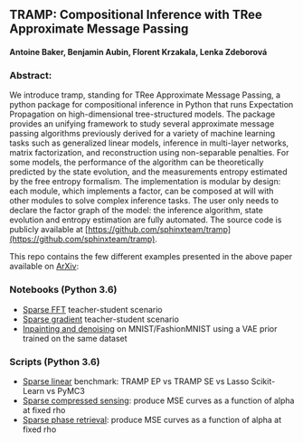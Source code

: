 ## TRAMP: Compositional Inference with TRee Approximate Message Passing
#### Antoine Baker, Benjamin Aubin, Florent Krzakala, Lenka Zdeborová

### Abstract:
We introduce tramp, standing for TRee Approximate Message Passing, a python package for compositional inference in Python that runs Expectation Propagation on high-dimensional tree-structured models. The package provides an unifying framework to study several approximate message passing algorithms previously derived for a variety of machine learning tasks such as generalized linear models, inference in multi-layer networks, matrix factorization, and reconstruction using non-separable penalties. For some models, the performance of the algorithm can be theoretically predicted by the state evolution, and the measurements entropy estimated by the free entropy formalism. The implementation is modular by design: each module, which implements a factor, can be composed at will with other modules to solve complex inference tasks. The user only needs to declare the factor graph of the model: the inference algorithm, state evolution and entropy estimation are fully automated. The source code is publicly available at [https://github.com/sphinxteam/tramp](https://github.com/sphinxteam/tramp).


This repo contains the few different examples presented in the above paper available on [ArXiv](https://arxiv.org/pdf/2004.01571.pdf):

### Notebooks (Python 3.6)
- [Sparse FFT](sparse_fft.ipynb) teacher-student scenario
- [Sparse gradient](sparse_gradient.ipynb) teacher-student scenario
- [Inpainting and denoising](inpainting_denoising_VAE.ipynb) on MNIST/FashionMNIST using a VAE prior trained on the same dataset

### Scripts (Python 3.6)
- [Sparse linear](sparse_linear_benchmark.py) benchmark: TRAMP EP vs TRAMP SE vs Lasso Scikit-Learn vs PyMC3
- [Sparse compressed sensing](sparse_compressed_sensing.py): produce MSE curves as a function of alpha at fixed rho
- [Sparse phase retrieval](sparse_phase_retrieval.py): produce MSE curves as a function of alpha at fixed rho
